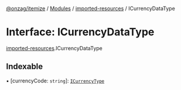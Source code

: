 [@onzag/itemize](../README.md) / [Modules](../modules.md) / [imported-resources](../modules/imported_resources.md) / ICurrencyDataType

# Interface: ICurrencyDataType

[imported-resources](../modules/imported_resources.md).ICurrencyDataType

## Indexable

▪ [currencyCode: `string`]: [`ICurrencyType`](imported_resources.ICurrencyType.md)
